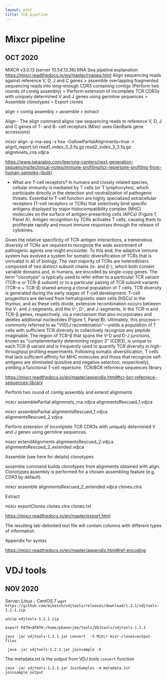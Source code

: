 ```yaml
---
layout: post
title: TCR pipeline
---
```

# Mixcr pipeline
## OCT 2020
MiXCR v3.0.13 (server 10.54.13.36)
RNA Seq pipeline explanation 
https://mixcr.readthedocs.io/en/master/rnaseq.html
Align sequencing reads against reference V, D, J and C genes > assemble overlapping fragmented sequencing reads into long-enough CDR3 containing contigs (Perform two rounds of contig assembly)  > Perform extension of incomplete TCR CDR3s with uniquely determined V and J genes using germline sequences > Assemble clonotypes > Export clones

align > contig assembly > assemble > extract

Align - The align command aligns raw sequencing reads to reference V, D, J and C genes of T- and B- cell receptors (Mixcr uses GenBank gene accessions)

mixcr align -p rna-seq -s hsa -OallowPartialAlignments=true -r align1_report.txt read1_index_3_3.fq.gz read2_index_3_3.fq.gz alignmnets_rna.vdjca

https://www.takarabio.com/learning-centers/next-generation-sequencing/technical-notes/immune-profiling/tcr-repertoire-profiling-from-human-samples-(bulk)
  - What are T-cell receptors?
In humans and closely related species, cellular immunity is mediated by T cells (or T lymphocytes), which participate directly in the detection and neutralization of pathogenic threats. Essential to T-cell function are highly specialized extracellular receptors (T-cell receptors or TCRs) that selectively bind specific antigens displayed by major histocompatibility complex (MHC) molecules on the surface of antigen-presenting cells (APCs) (Figure 1, Panel A). Antigen recognition by TCRs activates T cells, causing them to proliferate rapidly and mount immune responses through the release of cytokines.

Given the relative specificity of TCR-antigen interactions, a tremendous diversity of TCRs are required to recognize the wide assortment of pathogenic agents one might encounter. To this end, the adaptive immune system has evolved a system for somatic diversification of TCRs that is unrivaled in all of biology. The vast majority of TCRs are heterodimers composed of two distinct subunit chains (α- and β-), which both contain variable domains and, in humans, are encoded by single-copy genes. The term "clonotype" is typically used to refer either to a particular TCR variant (TCR-α or TCR-β subunit) or to a particular pairing of TCR subunit variants (TCR-α + TCR-β) shared among a clonal population of T cells. TCR diversity is generated during the early stages of T-cell development. T-cell progenitors are derived from hematopoietic stem cells (HSCs) in the thymus, and as these cells divide, extensive recombination occurs between the V- and J-segments, and the V-, D-, and J-segments, in the TCR-α and TCR-β genes, respectively, via a mechanism that also incorporates and deletes additional nucleotides (Figure 1, Panel B). Ultimately, this process—commonly referred to as "V(D)J recombination"—yields a population of T cells with sufficient TCR diversity to collectively recognize any peptide imaginable. The region of TCR-β that spans the V-D and D-J junctions, known as "complementarity determining region 3" (CDR3), is unique to each TCR-β variant and is frequently used to quantify TCR diversity in high-throughput profiling experiments. Following somatic diversification, T cells that lack sufficient affinity for MHC molecules and those that recognize self-antigens are eliminated (positive and negative selection, respectively), yielding a functional T-cell repertoire.
TCR/BCR refenrece sequences library

https://mixcr.readthedocs.io/en/master/appendix.html#tcr-bcr-refenrece-sequences-library

 Perform two round of contig assembly and extend alignments

mixcr assemblePartial alignmnets_rna.vdjca alignmentsRescued_1.vdjca

mixcr assemblePartial alignmentsRescued_1.vdjca alignmentsRescued_2.vdjca

Perform extension of incomplete TCR CDR3s with uniquely determined V and J genes using germline sequences.

mixcr extendAlignments alignmentsRescued_2.vdjca alignmentsRescued_2_extended.vdjca

Assemble (see here for details) clonotypes

assemble command builds clonotypes from alignments obtained with align.  Clonotypes assembly is performed for a chosen assembling feature (e.g. CDR3 by default).  

mixcr assemble alignmentsRescued_2_extended.vdjca clones.clns

Extract

mixcr exportClones clones.clns clones.txt

https://mixcr.readthedocs.io/en/master/export.html

The resulting tab-delimited text file will contain columns with different types of information.

Appendix for syntax

https://mixcr.readthedocs.io/en/master/appendix.html#ref-encoding

 
# VDJ tools
## NOV 2020
Server: Linux - CentOS 7
```wget https://github.com/mikessh/vdjtools/releases/download/1.2.1/vdjtools-1.2.1.zip```

```unzip vdjtools-1.2.1.zip```

```export PATH=$PATH:/home/pbanerjee/tools/VDJtools/vdjtools-1.2.1```

```java -jar vdjtools-1.2.1.jar convert  -S MiXcr mixr-clones=output-files```

``` java -jar vdjtools-1.2.1.jar joinsample -h```

The metadata.txt is the output from VDJ tools ```convert``` function

```java -jar vdjtools-1.2.1.jar JoinSamples -m metadata.txt joinsample_output```

